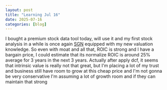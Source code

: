 ```yaml
---
layout: post
title: "Learning Jul 16"
date: 2025-07-16
categories: [blog]
---
```

I bought a premium stock data tool today, will use it and my first stock analysis in a while is once again [SGN](evernote:///view/246850237/s432/8da511dd-ada4-daf5-17d9-f9f0f5900ef0#cbe4453a-1aa1-4757-82b7-d7f213de48f6/775bbfcb-d458-491f-ac8e-da9bcb6afb69) equipped with my new valuation knowledge.
So even with moat and all that, ROIC is strong and I have a bargain price, I could estimate that its normalize ROIC is around 25% average for 3 years in the next 3 years. Actually after apply dcf, it seems that intrinsic value is really not that great, but I'm placing a lot of my trust and business still have room to grow at this cheap price and I'm not gonna be very conservative I'm assuming a lot of growth room and if they can maintain that strong
